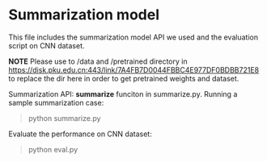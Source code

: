 # Summarization model

This file includes the summarization model API we used and the evaluation script on CNN dataset.

**NOTE** Please use to /data and /pretrained directory in https://disk.pku.edu.cn:443/link/7A4FB7D0044FBBC4E977DF0BDBB721E8 to replace the dir here in order to get pretrained weights and dataset.

Summarization API: **summarize** funciton in summarize.py.
Running a sample summarization case:
> python summarize.py

Evaluate the performance on CNN dataset:
> python eval.py
